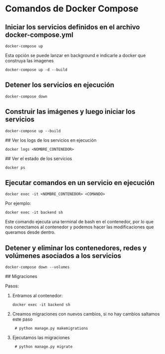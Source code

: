 # Comandos de Docker Compose

## Iniciar los servicios definidos en el archivo docker-compose.yml


```
docker-compose up
```

Esta opción se puede lanzar en background e indicarle a docker que construya las imagenes

```
docker-compose up -d --build
```

## Detener los servicios en ejecución

```
docker-compose down
```

## Construir las imágenes y luego iniciar los servicios

```
docker-compose up --build
```

## Ver los logs de los servicios en ejecución

```
docker logs <NOMBRE_CONTENEDOR>
```

## Ver el estado de los servicios

```
docker ps
```

## Ejecutar comandos en un servicio en ejecución

```
docker exec -it <NOMBRE_CONTENEDOR> <COMANDO>
```

Por ejemplo:
```
docker exec -it backend sh
```

Este comando ejecuta una terminal de bash en el contenedor, por lo que nos conectamos al contenedor y podemos hacer las modificaciones que queramos desde dentro.

## Detener y eliminar los contenedores, redes y volúmenes asociados a los servicios

```
docker-compose down --volumes
```

## Migraciones

Pasos:

1. Entramos al contenedor:
    ```
    docker exec -it backend sh
    ```
2. Creamos migraciones con nuevos cambios, si no hay cambios saltamos este paso
   ```
    # python manage.py makemigrations
    ```
3. Ejecutamos las migraciones
   ```
    # python manage.py migrate  
    ```